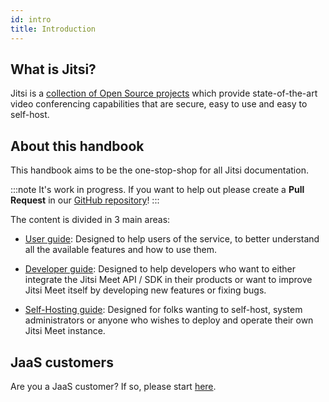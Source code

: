 ```yaml
---
id: intro
title: Introduction
---
```


## What is Jitsi?

Jitsi is a [collection of Open Source projects](architecture.md) which provide state-of-the-art video conferencing
capabilities that are secure, easy to use and easy to self-host.

## About this handbook

This handbook aims to be the one-stop-shop for all Jitsi documentation.

:::note It's work in progress.
If you want to help out please create a **Pull Request** in our [GitHub repository](https://github.com/jitsi/handbook)!
:::

The content is divided in 3 main areas:

* [User guide](/docs/category/user-guide): Designed to help users of the service, to better
understand all the available features and how to use them.

* [Developer guide](/docs/category/developer-guide): Designed to help developers who want to either
integrate the Jitsi Meet API / SDK in their products or want to improve Jitsi Meet
itself by developing new features or fixing bugs.

* [Self-Hosting guide](devops-guide/devops-guide.md): Designed for folks wanting to self-host, system administrators
or anyone who wishes to deploy and operate their own Jitsi Meet instance.

## JaaS customers

Are you a JaaS customer? If so, please start [here](https://developer.8x8.com/jaas/docs/jaas-onboarding).
